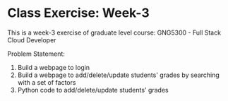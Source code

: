 # Class Exercise: Week-3
This is a week-3 exercise of graduate level course: GNG5300 - Full Stack Cloud Developer

Problem Statement:

1. Build a webpage to login
2. Build a webpage to add/delete/update students' grades by searching with a set of factors
3. Python code to add/delete/update students' grades
